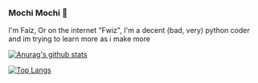### Mochi Mochi 👋

<!--
**fwizzz/fwizzz** is a ✨ _special_ ✨ repository because its `README.md` (this file) appears on your GitHub profile.

Here are some ideas to get you started:

- 🔭 I’m currently working on ...
- 🌱 I’m currently learning ...
- 👯 I’m looking to collaborate on ...
- 🤔 I’m looking for help with ...
- 💬 Ask me about ...
- 📫 How to reach me: ...
- 😄 Pronouns: ...
- ⚡ Fun fact: ...
-->

I'm Faiz, Or on the internet "Fwiz", I'm a decent (bad, very) python coder and im trying to learn more as i make more

[![Anurag's github stats](https://github-readme-stats.vercel.app/api?username=fvviz&show_icons=true&theme=radical)](https://github.com/anuraghazra/github-readme-stats)

[![Top Langs](https://github-readme-stats.vercel.app/api/top-langs/?username=fvviz&show_icons=true&theme=radical)](https://github.com/anuraghazra/github-readme-stats)



